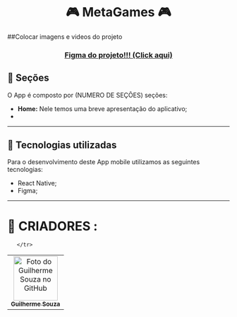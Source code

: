 <h1 align="center" font-weight=”bold”>
🎮 MetaGames  🎮
</h1>

##Colocar imagens e videos do projeto

<h3 align="center">
            <a href="https://www.figma.com/file/qIfEEm6K90Kf2PNiyE5FZh/MetaGames?node-id=0%3A1&t=86lfRQy0IgItV5cT-1">Figma do projeto!!! (Click aqui)</a>
</h3>

## 🔖 Seções

O App é composto por (NUMERO DE SEÇÕES) seções:

- **Home:** Nele temos uma breve apresentação do aplicativo;
- 

---

## 📱 Tecnologias utilizadas

Para o desenvolvimento deste App mobile utilizamos as seguintes tecnologias:

- React Native;
- Figma;

---

<h1 align=”center”>🧠 CRIADORES :</h1>

<table>
       <tr>
            <td align="center">
                    <a href="[https://github.com/](https://github.com/iuricode)guilhermesouza48">
                           <img src="" width="100px;" alt="Foto do Guilherme Souza no GitHub"/>
                     <br>
                          <sub>
                             <b>Guilherme Souza</b>
                          </sub>
                      </a>
              </td>

       </tr>
</table>
